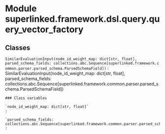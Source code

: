Module superlinked.framework.dsl.query.query_vector_factory
===========================================================

Classes
-------

`SimilarEvaluationInput(node_id_weight_map: dict[str, float], parsed_schema_fields: collections.abc.Sequence[superlinked.framework.common.parser.parsed_schema.ParsedSchemaField])`
:   SimilarEvaluationInput(node_id_weight_map: dict[str, float], parsed_schema_fields: collections.abc.Sequence[superlinked.framework.common.parser.parsed_schema.ParsedSchemaField])

    ### Class variables

    `node_id_weight_map: dict[str, float]`
    :

    `parsed_schema_fields: collections.abc.Sequence[superlinked.framework.common.parser.parsed_schema.ParsedSchemaField]`
    :